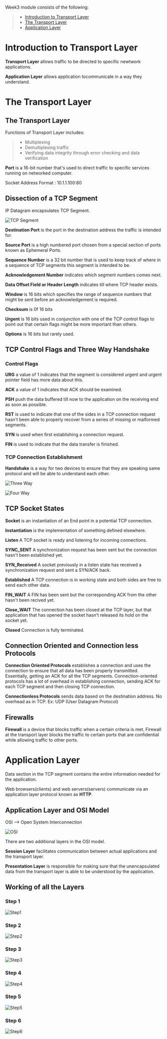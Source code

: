 Week3 module consists of the following:

>+ [Introduction to Transport Layer](#introduction-to-transport-layer)
>+ [The Transport Layer](#the-transport-layer)
>+ [Application Layer](#application-layer)

# Introduction to Transport Layer

**Transport Layer** allows traffic to be directed to specific newtwork applications.

**Application Layer** allows application tocommunicate in a way they understand.

# The Transport Layer

## The Transport Layer

Functions of Transport Layer includes:

>+ Multiplexing
>+ Demultiplexing traffic
>+ Verifying data integrity through error checking and data verification

**Port** is a 16-bit number that's used to direct traffic to specific services running on networked computer.

Socket Address Format : 10.1.1.100:80

## Dissection of a TCP Segment

IP Datagram encapsulates TCP Segment.

![TCP Segment](Week3/TCP_Segment.PNG)

**Destination Port** is the port in the destination address the traffic is intended for.

**Source Port** is a high numbered port chosen from a special section of ports known as Ephemeral Ports.

**Sequence Number** is a 32 bit number that is used to keep track of where in a sequence of TCP segments this segment is intended to be.

**Acknowledgement Number** indicates which segment numbers comes next.

**Data Offset Field or Header Length** indicates till where TCP header exists.

**Window** is 16 bits which specifies the range of sequence numbers that might be sent before an acknowledgement is required.

**Checksum** is 0f 16 bits

**Urgent** is 16 bits used in conjunction with one of the TCP control flags to point out that certain flags might be more important than others.

**Options** is 16 bits but rarely used.

## TCP Control Flags and Three Way Handshake

### Control Flags

**URG** a value of 1 indicates that the segment is considered urgent and urgent pointer field has more data about this.

**ACK** a value of 1 indicates that ACK should be examined.

**PSH** push the data buffered till now to the application on the receiving end as soon as possible.

**RST** is used to indicate that one of the sides in a TCP connection request hasn't been able to properly recover from a series of missing or malformed segments.

**SYN** is used when first establishing a connection request.

**FIN** is used to indicate that the data transfer is finished.

### TCP Connection Establishment

**Handshake** is a way for two devices to ensure that they are speaking same protocol and will be able to understand each other.

![Three Way](Week3/3Way_Handshake.PNG)

![Four Way](Week3/4Way_Handshake.PNG)

## TCP Socket States

**Socket** is an instantiation of an End point in a potential TCP connection.

**Instantiation** is the implementation of something defined elsewhere.

**Listen** A TCP socket is ready and listening for incoming connections.

**SYNC_SENT** A synchronization request has been sent but the connection hasn't been established yet.

**SYN_Received** A socket previously in a listen state has received a synchronization request and sent a SYN/ACK back.

**Established** A TCP connection is in working state and both sides are free to send each other data.

**FIN_WAIT** A FIN has been sent but the corresponding ACK from the other hasn't been recived yet.

**Close_WAIT** The connection has been closed at the TCP layer, but that application that has opened the socket hasn't released its hold on the socket yet.

**Closed** Connection is fully terminated.

## Connection Oriented and Connection less Protocols

**Connection Oriented Protocols** establishes a connection and uses the connection to ensure that all data has been properly transmitted. Essentially, getting an ACK for all the TCP segments. Connection-oriented protocols has a lot of overhead in establishing connection, sending ACK for each TCP segment and then closing TCP connection.

**Connectionless Protocols** sends data based on the destination address. No overhead as in TCP. Ex: UDP (User Datagram Protocol)

## Firewalls

**Firewall** is a device that blocks traffic when a certain criteria is met. Firewall at the transport layer blocks the traffic to certain ports that are confidential while allowing traffic to other ports.

# Application Layer

Data section in the TCP segment contains the entire information needed for the application.

Web browsers(clients) and web servers(servers) communicate via an application layer protocol known as **HTTP**.

## Application Layer and OSI Model

OSI --> Open System Interconnection

![OSI](Week3/OSI.PNG)

There are two additional layers in the OSI model.

**Session Layer** facilitates communication between actual applications and the transport layer.

**Presentation Layer** is responsible for making sure that the unencapsulated data from the transport layer is able to be understood by the application.

## Working of all the Layers

### Step 1

![Step1](Week3/Step1.PNG)

### Step 2

![Step2](Week3/Step2.PNG)

### Step 3

![Step3](Week3/Step3.PNG)

### Step 4

![Step4](Week3/Step4.PNG)

### Step 5

![Step5](Week3/Step5.PNG)

### Step 6

![Step6](Week3/Step6.PNG)